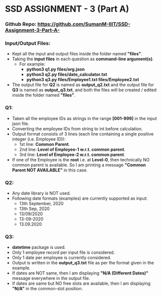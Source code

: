 # SSD ASSIGNMENT - 3 (Part A)

### **Github Repo**: https://github.com/SumanM-IIIT/SSD-Assignment-3-Part-A-
### Input/Output Files:
- Kept all the input and output files inside the folder named **"files"**.
- Taking the **input files** in each question as **command-line argument(s)**.
    - For example:
       - **python3 q1.py files/org.json**
       - **python3 q2.py files/date_calculator.txt**
       - **python3 q3.py files/Employee1.txt files/Employee2.txt**
- The output file for **Q2** is named as **output_q2.txt** and the output file for **Q3** is named as **output_q3.txt**, and both the files will be created / edited inside the folder named **"files"**.

### Q1:
- Taken all the employee IDs as strings in the range **[001-999]** in the input json file.
- Converting the employee IDs from string to int before calculation.
- Output format consists of 3 lines (each line containing a single positive integer (i.e. Employee ID)):
    - 1st line: **Common Parent**. 
    - 2nd line: **Level of Employee-1 w.r.t. common parent**.
    - 3rd line: **Level of Employee-2 w.r.t. common parent**.
- If one of the Employee is the **root** i.e. at **Level-0**, then technically NO common parent is available. So I am printing a message **"Common Parent NOT AVAILABLE"** in this case.

### Q2:
- Any date library is NOT used.
- Following date formats (examples) are currently supported as input:
    - 13th September, 2020
    - 13th Sep, 2020
    - 13/09/2020
    - 13-09-2020
    - 13.09.2020

### Q3:
- **datetime** package is used.
- Only 1 employee record per input file is considered.
- Only 1 date per employee is currently considered.
- Output is written in the **output_q3.txt** file as per the format given in the example.
- If dates are NOT same, then I am displaying **"N/A (Different Dates)"** message everywhere in the output file.
- If dates are same but NO free slots are available, then I am displaying **"N/A"** in the common-slot position.